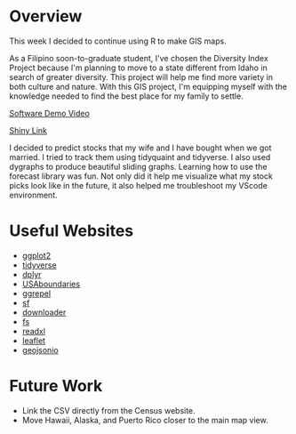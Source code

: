 # Overview

This week I decided to continue using R to make GIS maps. 

As a Filipino soon-to-graduate student, I've chosen the Diversity Index Project because I'm planning to move to a state different from Idaho in search of greater diversity. This project will help me find more variety in both culture and nature. With this GIS project, I'm equipping myself with the knowledge needed to find the best place for my family to settle.

[Software Demo Video](https://www.loom.com/share/5c09bee661db463c9bfef84d1213bedd?sid=0e0b8f45-1ed5-4576-86c0-cda310afaf1b)

[Shiny Link](https://shiny.byui.edu/content/a20e78b1-330a-4115-8062-3c12e8a5f222)

I decided to predict stocks that my wife and I have bought when we got married. I tried to track them using tidyquaint and tidyverse. I also used dygraphs to produce beautiful sliding graphs. Learning how to use the forecast library was fun. Not only did it help me visualize what my stock picks look like in the future, it also helped me troubleshoot my VScode environment.

# Useful Websites

- [ggplot2](https://cran.r-project.org/web/packages/ggplot2/index.html)
- [tidyverse](https://www.tidyverse.org/packages/)
- [dplyr](https://cran.r-project.org/web/packages/dplyr/index.html)
- [USAboundaries](https://cran.r-project.org/web/packages/USAboundaries/index.html)
- [ggrepel](https://cran.r-project.org/web/packages/ggrepel/index.html)
- [sf](https://cran.r-project.org/web/packages/sf/index.html)
- [downloader](https://cran.r-project.org/web/packages/downloader/index.html)
- [fs](https://cran.r-project.org/web/packages/fs/index.html)
- [readxl](https://cran.r-project.org/web/packages/readxl/index.html)
- [leaflet](https://cran.r-project.org/web/packages/leaflet/index.html)
- [geojsonio](https://cran.r-project.org/web/packages/geojsonio/index.html)

# Future Work

- Link the CSV directly from the Census website.
- Move Hawaii, Alaska, and Puerto Rico closer to the main map view.